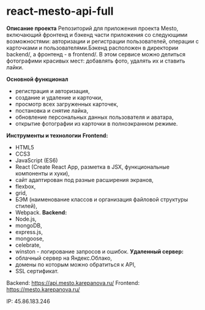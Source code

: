 # react-mesto-api-full
**Описание проекта**
Репозиторий для приложения проекта Mesto, включающий фронтенд и бэкенд части приложения со следующими возможностями: авторизации и регистрации пользователей, операции с карточками и пользователями.Бэкенд расположен в директории backend/, а фронтенд - в frontend/.
В этом сервисе можно делиться фотографими красивых мест: добавлять фото, удалять их и ставить лайки.

**Основной функционал**
* регистрация и авторизация,
* создание и удаление и карточки,
* просмотр всех загруженных карточек,
* постановка и снятие лайка,
* обновление персональных данных пользователя и аватара,
* открытие фотографии из карточки в полноэкранном режиме.


**Инструменты и технологии**
**Frontend:**
* HTML5
* CCS3
* JavaScript (ES6)
* React (Create React App, разметка в JSX, функциональные компоненты и хуки),
* сайт адаптирован под разные расширения экранов,
* flexbox,
* grid,
* БЭМ (наименование классов и организация файловой структуры стилей),
* Webpack.
**Backend:**
* Node.js,
* mongoDB,
* express.js,
* mongoose,
* celebrate,
* winston - логирование запросов и ошибок.
**Удаленный сервер:**
* облачный сервер на Яндекс.Облако,
* домены по которым можно обратиться к API,
* SSL сертификат.
  
Backend: https://api.mesto.karepanova.ru/
Frontend: https://mesto.karepanova.ru/

IP: 45.86.183.246
